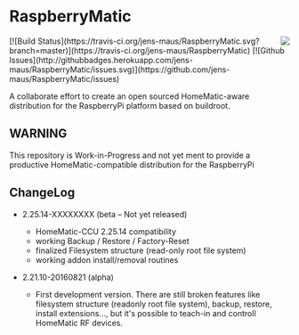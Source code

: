 # RaspberryMatic
<img src="https://github.com/jens-maus/RaspberryMatic/raw/master/buildroot-external/package/homematic/logo.png" align=right>
[![Build Status](https://travis-ci.org/jens-maus/RaspberryMatic.svg?branch=master)](https://travis-ci.org/jens-maus/RaspberryMatic)
[![Github Issues](http://githubbadges.herokuapp.com/jens-maus/RaspberryMatic/issues.svg)](https://github.com/jens-maus/RaspberryMatic/issues)

A collaborate effort to create an open sourced HomeMatic-aware distribution for the RaspberryPi platform based on buildroot.

## WARNING
This repository is Work-in-Progress and not yet ment to provide a productive HomeMatic-compatible distribution for the RaspberryPi

## ChangeLog

* 2.25.14-XXXXXXXX (beta – Not yet released)
  * HomeMatic-CCU 2.25.14 compatibility
  * working Backup / Restore / Factory-Reset
  * finalized Filesystem structure (read-only root file system)
  * working addon install/removal routines

* 2.21.10-20160821 (alpha)
  * First development version. There are still broken features like filesystem structure (readonly root file system), backup, restore, install extensions..., but it's possible to teach-in and controll HomeMatic RF devices.
